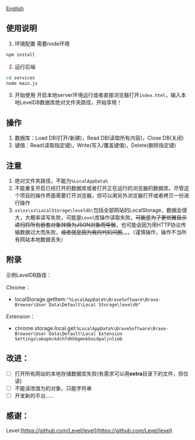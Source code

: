 [English](./README_en.md)
## 使用说明
1. 环境配置
需要node环境
```bash
npm install
```
2. 运行后端
```bash
cd services
node main.js
```
3. 开始使用
    开启本地server环境运行或者直接浏览器打开`index.html`，输入本地LevelDB数据库绝对文件夹路径，开始享用！

## 操作

1. 数据库：Load DB(打开/新建)，Read DB(读取所有内容)，Close DB(关闭)
2. 键值：Read(读取指定键)，Write(写入/覆盖键值)，Delete(删除指定键)

## 注意

1. 绝对文件夹路径，不能为`%LocalAppData%`
2. 不能重复开启已经打开的数据库或者打开正在运行的浏览器的数据库。尽管这个项目的操作界面需要打开浏览器，但可以用另外浏览器打开或者拷贝一份进行操作
3. `xx\xx\xx\LocalStorage\leveldb\`包括全部网站的LocalStorage，数据会很大，大概率读写失败，可能是`Level`库操作读取失败，~~可能是为了更优雅显示递归将所有嵌套对象转换为JSON对象而导致~~，也可能会因为用HTTP协议传输数据过大而失败，~~或者就是因为我的代码问题~~。。。（谨慎操作，操作不当所有网站本地数据丢失）

## 附录

示例LevelDB路径：

Chrome：

- localStorage.getItem:`"%LocalAppData%\BraveSoftware\Brave-Browser\User Data\Default\Local Storage\leveldb"`

Extension：

- chrome.storage.local.get:`%LocalAppData%\BraveSoftware\Brave-Browser\User Data\Default\Local Extension Settings\akapkckdchfdkhbgmnkboidpaljnlimb`

## 改进：

- [ ]  打开所有网站的本地存储数据库失败(有需求可以用**extra**目录下的文件，但仅读)
- [ ]  不能读改值为的对象，只能字符串
- [ ]  开发新的平台.....
## 感谢：
Level:[https://github.com/Level/level](https://github.com/Level/level)
